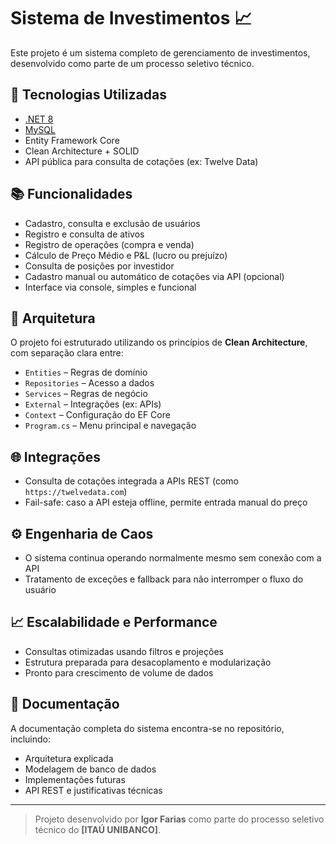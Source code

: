 # Sistema de Investimentos 📈

Este projeto é um sistema completo de gerenciamento de investimentos, desenvolvido como parte de um processo seletivo técnico.

## 🚀 Tecnologias Utilizadas
- [.NET 8](https://dotnet.microsoft.com/en-us/)
- [MySQL](https://www.mysql.com/)
- Entity Framework Core
- Clean Architecture + SOLID
- API pública para consulta de cotações (ex: Twelve Data)

## 📚 Funcionalidades
- Cadastro, consulta e exclusão de usuários
- Registro e consulta de ativos
- Registro de operações (compra e venda)
- Cálculo de Preço Médio e P&L (lucro ou prejuízo)
- Consulta de posições por investidor
- Cadastro manual ou automático de cotações via API (opcional)
- Interface via console, simples e funcional

## 🧠 Arquitetura
O projeto foi estruturado utilizando os princípios de **Clean Architecture**, com separação clara entre:

- `Entities` – Regras de domínio  
- `Repositories` – Acesso a dados  
- `Services` – Regras de negócio  
- `External` – Integrações (ex: APIs)  
- `Context` – Configuração do EF Core  
- `Program.cs` – Menu principal e navegação  

## 🌐 Integrações
- Consulta de cotações integrada a APIs REST (como `https://twelvedata.com`)
- Fail-safe: caso a API esteja offline, permite entrada manual do preço

## ⚙️ Engenharia de Caos
- O sistema continua operando normalmente mesmo sem conexão com a API
- Tratamento de exceções e fallback para não interromper o fluxo do usuário

## 📈 Escalabilidade e Performance
- Consultas otimizadas usando filtros e projeções
- Estrutura preparada para desacoplamento e modularização
- Pronto para crescimento de volume de dados

## 📄 Documentação
A documentação completa do sistema encontra-se no repositório, incluindo:

- Arquitetura explicada
- Modelagem de banco de dados
- Implementações futuras
- API REST e justificativas técnicas



---

> Projeto desenvolvido por **Igor Farias** como parte do processo seletivo técnico do **[ITAÚ UNIBANCO]**.


